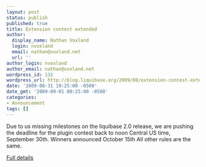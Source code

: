 ```yaml
---
layout: post
status: publish
published: true
title: Extension contest extended
author:
  display_name: Nathan Voxland
  login: nvoxland
  email: nathan@voxland.net
  url: ''
author_login: nvoxland
author_email: nathan@voxland.net
wordpress_id: 132
wordpress_url: http://blog.liquibase.org/2009/08/extension-contest-extended.html
date: '2009-08-31 19:25:00 -0500'
date_gmt: '2009-09-01 00:25:00 -0500'
categories:
- Announcement
tags: []
---
```



Due to us missing milestones on the liquibase 2.0 release, we are pushing the deadline for the plugin contest back to noon Central US time, September 30th. Winners announced October 15th   All other rules are the same.


<a href="http://blog.liquibase.org/2009/06/liquibase-extension-contest-2009-now-underway.html">Full details</a>

